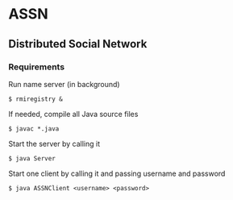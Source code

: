 
# ASSN

## Distributed Social Network

### Requirements

Run name server (in background)
```shell
$ rmiregistry &
```

If needed, compile all Java source files
```shell
$ javac *.java
```

Start the server by calling it
```shell
$ java Server
```

Start one client by calling it and passing username and password
```shell
$ java ASSNClient <username> <password>
```